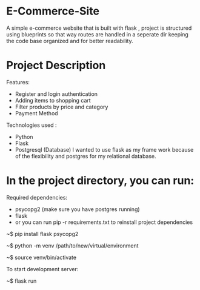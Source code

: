 # E-Commerce-Site
A simple e-commerce website that is built with flask  , project is structured using blueprints so that way routes are handled in a seperate dir keeping the code base organized and for better readability. 

# Project Description
Features:

- Register and login authentication
- Adding items to shopping cart
- Filter products by price and category
- Payment Method

Technologies used :

- Python
- Flask
- Postgresql (Database)
I wanted to use flask as my frame work because of the flexibility and postgres for my relational database.

# In the project directory, you can run:

Required dependencies:
- psycopg2 (make sure you have postgres running)
- flask 
- or you can run pip -r requirements.txt to reinstall project dependencies

~$ pip install flask psycopg2

~$ python -m venv /path/to/new/virtual/environment

~$ source venv/bin/activate

To start development server:

~$ flask run
